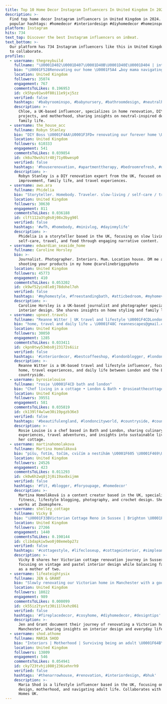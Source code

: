 ```yaml
---
title: Top 10 Home Decor Instagram Influencers In United Kingdom In 2024
description: >-
  Find top home decor Instagram influencers in United Kingdom in 2024. Most
  popular hashtags: #homedecor #interiordesign #diyhomedecor #homeinspo.
platform: Instagram
hits: 734
text_top: Discover the best Instagram influencers on inBeat.
text_bottom: >-
  Our platform has 734 Instagram influencers like this in United Kingdom for you
  to collaborate.
profiles:
  - username: thegreybuild
    fullname: "\U0001D402\U0001D407\U0001D40B\U0001D40E\U0001D404 | interiors,diy & mom life"
    bio: "\U0001F528Renovating our home \U0001F5A4 ☁️boy mama navigating motherhood \U0001F54Aneutrals inspired palette \U0001F90Djust here to have a laugh ⁣⁣"
    location: United Kingdom
    followers: 35074
    engagement: 767
    commentsToLikes: 0.196953
    id: ck5hpv01ws0f80i11e9jxj5zz
    verified: false
    hashtags: '#babyroominspo, #babynursery, #bathroomdesign, #neutralhome'
    description: >-
      Chloe, a UK-based influencer, specializes in home renovation, DIY
      projects, and motherhood, sharing insights on neutral-inspired design and
      family life.
  - username: the_house_acc
    fullname: Robyn Stanley
    bio: "DIY Boss \U0001F4AA\U0001F3FD⚒️ renovating our forever home \U0001F1EC\U0001F1E7 UK Collab enquiries - housecollabs@outlook.com \U0001F468‍\U0001F469‍\U0001F466‍\U0001F466 Family Life \U0001F334 Travel \U0001F414 Chicken wine lover"
    location: United Kingdom
    followers: 610333
    engagement: 541
    commentsToLikes: 0.039854
    id: ck6u70wshitr40j71y0bwesp0
    verified: false
    hashtags: '#houserenovation, #apartmenttherapy, #bedroomrefresh, #dreamwedding'
    description: >-
      Robyn Stanley is a DIY renovation expert from the UK, focused on home
      improvement, family life, and travel experiences.
  - username: awo.ara
    fullname: Phidelia
    bio: "Storyteller. Homebody. Traveler. slow-living / self-care / travel / food / home\U0001F9D8\U0001F3FE‍♀️\U0001F331✈️\U0001F3E1 Tiktok: nodramajustvibes \U0001F4E7 theawoarabrand@gmail.com"
    location: United Kingdom
    followers: 30630
    engagement: 811
    commentsToLikes: 0.036188
    id: clft112a3tg0s0j08x2byg90l
    verified: false
    hashtags: '#wfh, #homebody, #minivlog, #dayinmylife'
    description: >-
      Phidelia is a storyteller based in the UK, focusing on slow living,
      self-care, travel, and food through engaging narrative content.
  - username: edwardian_seaside_home
    fullname: Caroline Horsley
    bio: >-
      Journalist. Photographer. Interiors. Mum. Location house. DM me about
      shooting your products in my home @carolinebriggsphoto
    location: United Kingdom
    followers: 45773
    engagement: 410
    commentsToLikes: 0.053202
    id: ck9wf52yin8le0j78dohel7oh
    verified: false
    hashtags: '#myhomestyle, #freestandingbath, #atticbedroom, #myhomevibe'
    description: >-
      Caroline Horsley is a UK-based journalist and photographer specializing in
      interior design. She shares insights on home styling and family life.
  - username: upnext.travels
    fullname: "Reanne Witter | UK travel and lifestyle \U0001F4CDLondon"
    bio: "home, travel and daily life ☕️ \U0001F48C reannescapes@gmail.com between london & the english countryside social & influencer marketing @johnlewis"
    location: United Kingdom
    followers: 30050
    engagement: 1285
    commentsToLikes: 0.033411
    id: ckpn0twy53mbs0j23172s6iiz
    verified: false
    hashtags: '#interiordecor, #bestcoffeeshop, #londonblogger, #londoneats'
    description: >-
      Reanne Witter is a UK-based travel and lifestyle influencer, focusing on
      home, travel experiences, and daily life between London and the English
      countryside.
  - username: byrosielouise
    fullname: "rosie \U0001F4CD bath and london"
    bio: "Chef living in a cottage • London & Bath • @rosieatthecottage • cooking, eating, travelling represented @shinetalentgroup \U0001F4E7: byrosielouise@gmail.com"
    location: United Kingdom
    followers: 39551
    engagement: 581
    commentsToLikes: 0.035819
    id: ck139lf4wlwe30i19pgzb36e3
    verified: false
    hashtags: '#beautifulengland, #londoncityworld, #countryside, #countryinterior'
    description: >-
      Rosie Louise is a chef based in Bath and London, sharing culinary
      experiences, travel adventures, and insights into sustainable living from
      her cottage.
  - username: martinahomolakova
    fullname: Martina Homoláková
    bio: "píšu, fotím, točím, cvičím a nestíhám \U0001F605 \U0001F469\U0001F3FB‍\U0001F4BB | makám v @zoomspherecom \U0001F9F6 | háčkuju @thekidknits \U0001F3CB\U0001F3FB‍♀️ | tréninky ve výběrech \U0001F4CD | Praha"
    location: United Kingdom
    followers: 24526
    engagement: 423
    commentsToLikes: 0.011293
    id: ck0w6h2wq8j3j0i19ax8xijmm
    verified: false
    hashtags: '#fit, #blogger, #foryoupage, #homedecor'
    description: >-
      Martina Homoláková is a content creator based in the UK, specializing in
      fitness, lifestyle blogging, photography, and crochet design. She also
      works at Zoomsphere.
  - username: shelley_cottage
    fullname: Vicky B
    bio: "\U0001F33BVictorian Cottage Reno in Sussex | Brighton \U0001F338Pretty-Vintage-Pastel-Interiors \U0001F49BMama to Tilly 1 & Eva 2"
    location: United Kingdom
    followers: 27266
    engagement: 1440
    commentsToLikes: 0.190144
    id: clibdapkiw5wo0j08emebp27z
    verified: false
    hashtags: '#cottagestyle, #lifecloseup, #cottageinterior, #simpleandstill'
    description: >-
      Vicky B shares her Victorian cottage renovation journey in Sussex,
      focusing on vintage and pastel interior design while balancing family life
      as a mother of two.
  - username: lifeateightysix
    fullname: JEN & GRANT
    bio: "Slowly renovating our Victorian home in Manchester with a good dose of daily life chucked in for good measure \U0001F3E1\U0001F9E1✌️"
    location: United Kingdom
    followers: 18022
    engagement: 989
    commentsToLikes: 0.000099
    id: ck55iz2tyvtz30i11lkxhz861
    verified: false
    hashtags: '#fireplacedecor, #cosyhome, #diyhomedecor, #designtips'
    description: >-
      Jen and Grant document their journey of renovating a Victorian home in
      Manchester, sharing insights on interior design and everyday life.
  - username: shod.athome
    fullname: MARIA SHOD
    bio: "Interiors | Motherhood | Surviving being an adult \U0001F64B\U0001F3FE‍♀️ @blackhomesuk"
    location: United Kingdom
    followers: 13809
    engagement: 546
    commentsToLikes: 0.054941
    id: cky723tvhji080j236iehnrh9
    verified: false
    hashtags: '#thenarrowhouse, #renovation, #interiordesign, #bhuk'
    description: >-
      Maria Shod is a lifestyle influencer based in the UK, focusing on interior
      design, motherhood, and navigating adult life. Collaborates with Black
      Homes UK.
---
```


